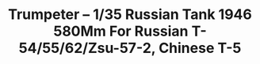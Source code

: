 ---
layout: product
title: "Trumpeter – 1/35 Russian Tank 1946 580Mm For Russian T-54/55/62/Zsu-57-2, Chinese T-5"
price: "1900" 
desc: "N/A"
img_path: "/assets/img/TRU02035.jpg"
brand: "N/A"
available: false
special_offer: false
new: false
soon: false
cat: "010000"
subcat: "013400"
subsubcat: "0N/A"
sifra: "TRU02035"
popular: true
---